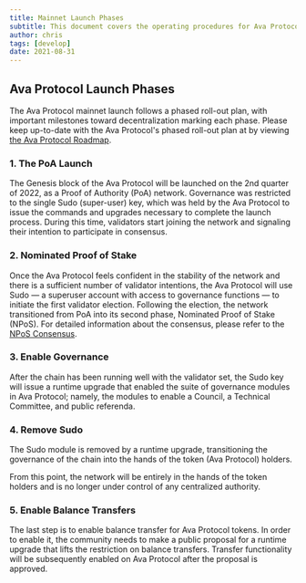 ```yaml
---
title: Mainnet Launch Phases
subtitle: This document covers the operating procedures for Ava Protocol network launch
author: chris
tags: [develop]
date: 2021-08-31
---
```


## Ava Protocol Launch Phases
The Ava Protocol mainnet launch follows a phased roll-out plan, with important milestones toward decentralization marking each phase. Please keep up-to-date with the Ava Protocol's phased roll-out plan at by viewing [the Ava Protocol Roadmap](https://oak-network.notion.site/oak-network/984d64e9778c4677883a9338e4abc1a6).
### 1. The PoA Launch
The Genesis block of the Ava Protocol will be launched on the 2nd quarter of 2022, as a Proof of Authority (PoA) network. Governance was restricted to the single Sudo (super-user) key, which was held by the Ava Protocol to issue the commands and upgrades necessary to complete the launch process. During this time, validators start joining the network and signaling their intention to participate in consensus.
### 2. Nominated Proof of Stake
Once the Ava Protocol feels confident in the stability of the network and there is a sufficient number of validator intentions, the Ava Protocol will use Sudo — a superuser account with access to governance functions — to initiate the first validator election. Following the election, the network transitioned from PoA into its second phase, Nominated Proof of Stake (NPoS). For detailed information about the consensus, please refer to the [NPoS Consensus](../consensus).
### 3. Enable Governance
After the chain has been running well with the validator set, the Sudo key will issue a runtime upgrade that enabled the suite of governance modules in Ava Protocol; namely, the modules to enable a Council, a Technical Committee, and public referenda.
### 4. Remove Sudo
The Sudo module is removed by a runtime upgrade, transitioning the governance of the chain into the hands of the token (Ava Protocol) holders.

From this point, the network will be entirely in the hands of the token holders and is no longer under control of any centralized authority.
### 5. Enable Balance Transfers
The last step is to enable balance transfer for Ava Protocol tokens. In order to enable it, the community needs to make a public proposal for a runtime upgrade that lifts the restriction on balance transfers. Transfer functionality will be subsequently enabled on Ava Protocol after the proposal is approved.
